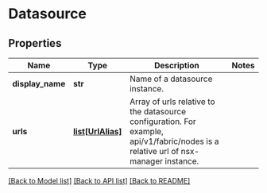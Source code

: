 # Datasource

## Properties
Name | Type | Description | Notes
------------ | ------------- | ------------- | -------------
**display_name** | **str** | Name of a datasource instance. | 
**urls** | [**list[UrlAlias]**](UrlAlias.md) | Array of urls relative to the datasource configuration. For example, api/v1/fabric/nodes is a relative url of nsx-manager instance. | 

[[Back to Model list]](../README.md#documentation-for-models) [[Back to API list]](../README.md#documentation-for-api-endpoints) [[Back to README]](../README.md)

